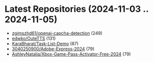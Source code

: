 # Latest Repositories (2024-11-03 .. 2024-11-05)

- [zgimszhd61/openai-capcha-detection](https://github.com/zgimszhd61/openai-capcha-detection) (249)
- [edwko/OuteTTS](https://github.com/edwko/OuteTTS) (131)
- [KaraBharat/Task-List-Demo](https://github.com/KaraBharat/Task-List-Demo) (87)
- [3040250900/Adobe-Express-2024](https://github.com/3040250900/Adobe-Express-2024) (79)
- [AshleyNatalia/Xbox-Game-Pass-Activator-Free-2024](https://github.com/AshleyNatalia/Xbox-Game-Pass-Activator-Free-2024) (79)

